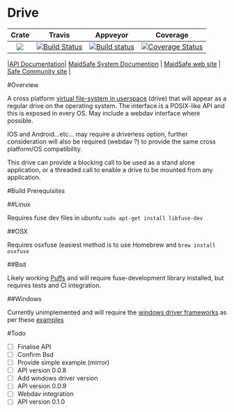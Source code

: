 # Drive 


|Crate|Travis|Appveyor|Coverage|
|:-------:|:-------:|:------:|:------:|
|[![](http://meritbadge.herokuapp.com/drive)](https://crates.io/crates/drive)|[![Build Status](https://travis-ci.org/maidsafe/drive.svg?branch=master)](https://travis-ci.org/dirvine/drive)|[![Build status](https://ci.appveyor.com/api/projects/status/k5mtki2neaoa8voq/branch/master?svg=true)](https://ci.appveyor.com/project/maidsafe/drive/branch/master)|[![Coverage Status](https://coveralls.io/repos/maidsafe/drive/badge.svg)](https://coveralls.io/r/dirvine/drive)|

|[API Documentation](http://maidsafe.github.io/drive/)| [MaidSafe System Documention](http://systemdocs.maidsafe.net/) | [MaidSafe web site](http://www.maidsafe.net) | [Safe Community site](https://forum.safenetwork.io) |


#Overview


A cross platform [virtual file-system in userspace](http://en.wikipedia.org/wiki/Filesystem_in_Userspace) (drive) that will appear as a regular drive on the operating system. The interface is a POSIX-like API and this is exposed in every OS. May include a webdav interface where possible. 

IOS and Android…etc… may require a driverless option, further consideration will also be required (webdav ?) to provide the same cross platform/OS compatibility. 

This drive can provide a blocking call to be used as a stand alone application, or a threaded call to enable a drive to be mounted from any application. 

#Build Prerequisites

##Linux

Requires fuse dev files in ubuntu `sudo apt-get install libfuse-dev`

##OSX

Requires osxfuse (easiest method is to use Homebrew and `brew install osxfuse`

##Bsd 

Likely working [Puffs](http://www.netbsd.org/docs/puffs/) and will require fuse-development library installed, but requires tests and CI integration.

##Windows

Currently unimplemented and will require the [windows driver frameworks](https://github.com/Microsoft/Windows-Driver-Frameworks) as  per these [examples](https://github.com/Microsoft/windows-driver-samples) 


#Todo
- [ ] Finalise API
- [ ] Confirm Bsd 
- [ ] Provide simple example (mirror) 
- [ ] API version 0.0.8
- [ ] Add windows driver version
- [ ] API version 0.0.9
- [ ] Webdav integration
- [ ] API version 0.1.0
